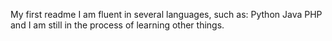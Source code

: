 My first readme
I am fluent in several languages, such as:
Python 
Java
PHP
and I am still in the process of learning other things.
